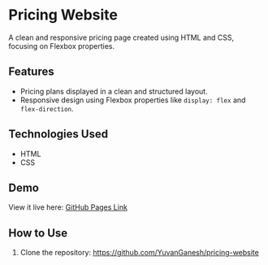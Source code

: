 # Pricing Website
A clean and responsive pricing page created using HTML and CSS, focusing on Flexbox properties.

## Features
- Pricing plans displayed in a clean and structured layout.
- Responsive design using Flexbox properties like `display: flex` and `flex-direction`.

## Technologies Used
- HTML
- CSS

## Demo
View it live here: [GitHub Pages Link](https://yuvanganesh.github.io/pricing-website/)

## How to Use
1. Clone the repository: https://github.com/YuvanGanesh/pricing-website

